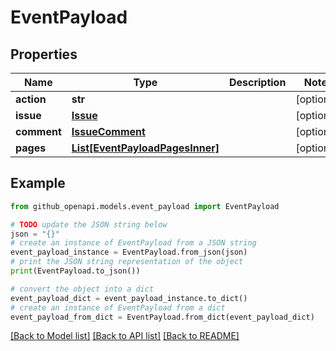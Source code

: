 # EventPayload


## Properties

Name | Type | Description | Notes
------------ | ------------- | ------------- | -------------
**action** | **str** |  | [optional] 
**issue** | [**Issue**](Issue.md) |  | [optional] 
**comment** | [**IssueComment**](IssueComment.md) |  | [optional] 
**pages** | [**List[EventPayloadPagesInner]**](EventPayloadPagesInner.md) |  | [optional] 

## Example

```python
from github_openapi.models.event_payload import EventPayload

# TODO update the JSON string below
json = "{}"
# create an instance of EventPayload from a JSON string
event_payload_instance = EventPayload.from_json(json)
# print the JSON string representation of the object
print(EventPayload.to_json())

# convert the object into a dict
event_payload_dict = event_payload_instance.to_dict()
# create an instance of EventPayload from a dict
event_payload_from_dict = EventPayload.from_dict(event_payload_dict)
```
[[Back to Model list]](../README.md#documentation-for-models) [[Back to API list]](../README.md#documentation-for-api-endpoints) [[Back to README]](../README.md)


